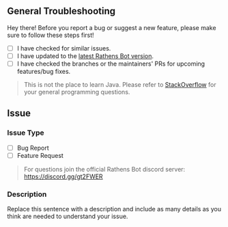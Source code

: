 [version]: https://github.com/avaire/avaire/blob/master/build.gradle#L10
[guild]: https://discord.gg/gt2FWER
[stack overflow]: https://stackoverflow.com/questions/tagged/java

## General Troubleshooting

Hey there! Before you report a bug or suggest a new feature,
  please make sure to follow these steps first!
  
- [ ] I have checked for similar issues.
- [ ] I have updated to the [latest Rathens Bot version][version].
- [ ] I have checked the branches or the maintainers' PRs for upcoming features/bug fixes.

> This is not the place to learn Java. Please refer to [StackOverflow][stack overflow]
  for your general programming questions.

## Issue

### Issue Type

- [ ] Bug Report
- [ ] Feature Request

> For questions join the official Rathens Bot discord server: https://discord.gg/gt2FWER

### Description

Replace this sentence with a description and include as many details as you think are needed to understand your issue.
